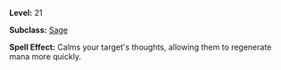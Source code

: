 <!-- TITLE: Spell: Clarity -->
<!-- SUBTITLE:  -->

**Level:** 21

**Subclass:** [Sage](sage)

**Spell Effect:** Calms your target's thoughts, allowing them to regenerate mana more quickly.